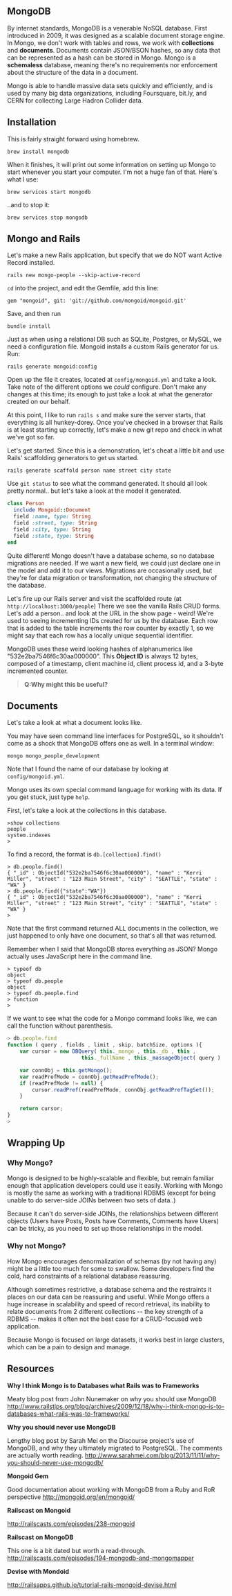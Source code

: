 MongoDB
-------

By internet standards, MongoDB is a venerable NoSQL database. First introduced in 2009, it was designed as a scalable document storage engine. In Mongo, we don't work with tables and rows, we work with **collections** and **documents**. Documents contain JSON/BSON hashes, so any data that can be represented as a hash can be stored in Mongo. Mongo is a **schemaless** database, meaning there's no requirements nor enforcement about the structure of the data in a document.

Mongo is able to handle massive data sets quickly and efficiently, and is used by many big data organizations, including Foursquare, bit.ly, and CERN for collecting Large Hadron Collider data.

## Installation

This is fairly straight forward using homebrew.

```
brew install mongodb
```

When it finishes, it will print out some information on setting up Mongo to start whenever you start your computer. I'm not a huge fan of that. Here's what I use:

```
brew services start mongodb
```

..and to stop it:

```
brew services stop mongodb
```


## Mongo and Rails

Let's make a new Rails application, but specify that we do NOT want Active Record installed.

```
rails new mongo-people --skip-active-record
```

`cd` into the project, and edit the Gemfile, add this line:

```
gem "mongoid", git: 'git://github.com/mongoid/mongoid.git'
```

Save, and then run 

```
bundle install
```

Just as when using a relational DB such as SQLite, Postgres, or MySQL, we need a configuration file. Mongoid installs a custom Rails generator for us. Run:

```
rails generate mongoid:config
```

Open up the file it creates, located at `config/mongoid.yml` and take a look. Take note of the different options we *could* configure. Don't make any changes at this time; its enough to just take a look at what the generator created on our behalf.

At this point, I like to run `rails s` and make sure the server starts, that everything is all hunkey-dorey. Once you've checked in a browser that Rails is at least starting up correctly, let's make a new git repo and check in what we've got so far.

Let's get started. Since this is a demonstration, let's cheat a little bit and use Rails' scaffolding generators to get us started.

```
rails generate scaffold person name street city state
```

Use `git status` to see what the command generated. It should all look pretty normal.. but let's take a look at the model it generated.

```ruby
class Person
  include Mongoid::Document
  field :name, type: String
  field :street, type: String
  field :city, type: String
  field :state, type: String
end
```

Quite different! Mongo doesn't have a database schema, so no database migrations are needed. If we want a new field, we could just declare one in the model and add it to our views. Migrations are occasionally used, but they're for data migration or transformation, not changing the structure of the database.

Let's fire up our Rails server and visit the scaffolded route (at ```http://localhost:3000/people```) There we see the vanilla Rails CRUD forms. Let's add a person.. and look at the URL in the show page - weird! We're used to seeing incrementing IDs created for us by the database. Each row that is added to the table increments the row counter by exactly 1, so we might say that each row has a locally unique sequential identifier.

MongoDB uses these weird looking hashes of alphanumerics like "532e2ba7546f6c30aa000000". This **Object ID** is always 12 bytes, composed of a timestamp, client machine id, client process id, and a 3-byte incremented counter. 

>**Q:Why might this be useful?**


## Documents

Let's take a look at what a document looks like.

You may have seen command line interfaces for PostgreSQL, so it shouldn't come as a shock that MongoDB offers one as well. In a terminal window:

```
mongo mongo_people_development
```

Note that I found the name of our database by looking at `config/mongoid.yml`.

Mongo uses its own special command language for working with its data. If you get stuck, just type `help`.

First, let's take a look at the collections in this database.
```
>show collections
people
system.indexes
>
```

To find a record, the format is `db.[collection].find()`

```
> db.people.find()
{ "_id" : ObjectId("532e2ba7546f6c30aa000000"), "name" : "Kerri Miller", "street" : "123 Main Street", "city" : "SEATTLE", "state" : "WA" }
> db.people.find({"state":"WA"})
{ "_id" : ObjectId("532e2ba7546f6c30aa000000"), "name" : "Kerri Miller", "street" : "123 Main Street", "city" : "SEATTLE", "state" : "WA" }
>
```

Note that the first command returned ALL documents in the collection, we just happened to only have one document, so that's all that was returned.

Remember when I said that MongoDB stores everything as JSON? Mongo actually uses JavaScript here in the command line.

```
> typeof db
object
> typeof db.people
object
> typeof db.people.find 
> function
>
```

If we want to see what the code for a Mongo command looks like, we can call the function without parenthesis.

```javascript
> db.people.find
function ( query , fields , limit , skip, batchSize, options ){
    var cursor = new DBQuery( this._mongo , this._db , this ,
                        this._fullName , this._massageObject( query ) , fields , limit , skip , batchSize , options || this.getQueryOptions() );

    var connObj = this.getMongo();
    var readPrefMode = connObj.getReadPrefMode();
    if (readPrefMode != null) {
        cursor.readPref(readPrefMode, connObj.getReadPrefTagSet());
    }

    return cursor;
}
>
```

## Wrapping Up
### Why Mongo?
Mongo is designed to be highly-scalable and flexible, but remain familiar enough that application developers could use it easily. Working with Mongo is mostly the same as working with a traditional RDBMS (except for being unable to do server-side JOINs between two sets of data..)

Because it can't do server-side JOINs, the relationships between different objects (Users have Posts, Posts have Comments, Comments have Users) can be tricky, as you need to set up those relationships in the model.

### Why not Mongo?
How Mongo encourages denormalization of schemas (by not having any) might be a little too much for some to swallow. Some developers find the cold, hard constraints of a relational database reassuring.

Although sometimes restrictive, a database schema and the restraints it places on our data can be reassuring and useful. While Mongo offers a huge increase in scalability and speed of record retrieval, its inability to relate documents from 2 different collections -- the key strength of a RDBMS -- makes it often not the best case for a CRUD-focused web application.

Because Mongo is focused on large datasets, it works best in large clusters, which can be a pain to design and manage.

## Resources

**Why I think Mongo is to Databases what Rails was to Frameworks**

Meaty blog post from John Nunemaker on why you should use MongoDB
http://www.railstips.org/blog/archives/2009/12/18/why-i-think-mongo-is-to-databases-what-rails-was-to-frameworks/


**Why you should never use MongoDB**

Lengthy blog post by Sarah Mei on the Discourse project's use of MongoDB, and why they ultimately migrated to PostgreSQL. The comments are actually worth reading.
http://www.sarahmei.com/blog/2013/11/11/why-you-should-never-use-mongodb/


**Mongoid Gem**

Good documentation about working with MongoDB from a Ruby and RoR perspective
http://mongoid.org/en/mongoid/


**Railscast on Mongoid**

http://railscasts.com/episodes/238-mongoid


**Railscast on MongoDB**

This one is a bit dated but worth a read-through.
http://railscasts.com/episodes/194-mongodb-and-mongomapper


**Devise with Mondoid**

http://railsapps.github.io/tutorial-rails-mongoid-devise.html


